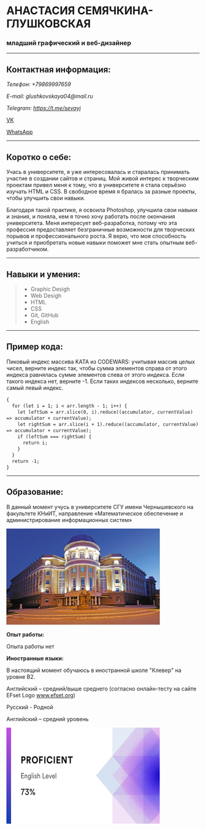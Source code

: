 # АНАСТАСИЯ СЕМЯЧКИНА-ГЛУШКОВСКАЯ
### младший графический и веб-дизайнер

______________________


## Контактная информация:

_Телефон: +79869997659_

_E-mail: glushkovskaya04@mail.ru_

_Telegram: https://t.me/sevayj_

[VK](https://vk.com/id224920424_)

[WhatsApp](https://wa.me/89869997659_)


_____________________

## Коротко о себе:

Учась в университете, я уже интересовалась и старалась принимать участие в создании сайтов и страниц. Мой живой интерес к творческим проектам привел меня к тому, что в университете я стала серьёзно изучать HTML и CSS. В свободное время я бралась за разные проекты, чтобы улучшить свои навыки. 
 
Благодаря такой практике, я освоила Photoshop, улучшила свои навыки и знания, и поняла, кем я точно хочу работать после окончания университета. Меня интересует веб-разработка, потому что эта профессия предоставляет безграничные возможности для творческих порывов и профессионального роста. Я верю, что моя способность учиться и приобретать новые навыки поможет мне стать опытным веб-разработчиком.

______________________

## Навыки и умения:

> * Graphic Desigh
> * Web Desigh
> * HTML
> * CSS
> * Git, GitHub
> * English
____________________

## Пример кода:

Пиковый индекс массива KATA из CODEWARS: учитывая массив целых чисел, верните индекс так, чтобы сумма элементов справа от этого индекса равнялась сумме элементов слева от этого индекса. Если такого индекса нет, верните -1. Если таких индексов несколько, верните самый левый индекс.

```function peak(arr) 
{
  for (let i = 1; i < arr.length - 1; i++) {
    let leftSum = arr.slice(0, i).reduce((accumulator, currentValue) => accumulator + currentValue);
    let rightSum = arr.slice(i + 1).reduce((accumulator, currentValue) => accumulator + currentValue);
    if (leftSum === rightSum) {
      return i;
    }
  }
  return -1;
}
```

______________________

## Образование:

В данный момент учусь в университете СГУ имени Чернышевского на факультете КНиИТ, направление «Математическое обеспечение и администрирование информационных систем»

<p aligh = "center">
 <img src="./img/sgu.jpg" width="400" height="250" />




**Опыт работы:**



Опыта работы нет




**Иностранные языки:**

В настоящий момент обучаюсь в иностранной школе "Клевер" на уровне B2. 

Английский – средний/выше среднего (согласно онлайн-тесту на сайте EFset Logo www.efset.org)

Русский - Родной



Английский – средний уровень


<p aligh = "center">
 <img src="./img/eng-sert.jpg" width="400" height="250" />

